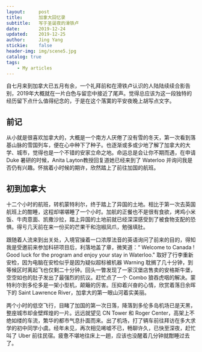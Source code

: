 ```yaml
---
layout:     post
title:      加拿大回忆录
subtitle:   写于圣诞夜的滑铁卢
date:       2019-12-24
updated:    2019-12-25
author:     Jing Yang
stickie:    false
header-img: img/scene5.jpg
catalog: true
tags:
    - My articles
---
```


自七月来到加拿大已五月有余，一个礼拜前和在滑铁卢认识的人陆陆续续合影告别，2019年大概就在一片白色与留恋中接近了尾声。觉得总应该为这一段独特的经历留下点什么值得纪念的，于是在这个落寞的平安夜晚上胡写点文字。

## 前记

从小就是很喜欢加拿大的，大概是一个南方人厌倦了没有雪的冬天，第一次看到落基山脉的雪国列车，便在心中种下了种子。也逐渐或多或少地了解了加拿大的大学、城市，觉得也是一个不错的安家立命之地。命运总是会让你不期而遇，在申请 Duke 暑研的时候，Anita Layton教授回复道她已经来到了 Waterloo 并询问我是否仍有兴趣。怀揣着小时候的期许，欣然踏上了前往加国的航班。

## 初到加拿大

十二个小时的航班，转机蒙特利尔，终于踏上了异国的土地。相比于第一次去英国航班上的酣睡，这程却堪堪睡了一个小时。加航的正餐也不是很有食欲，烤鸡小米饭、牛肉意面、凯撒沙拉，踏上异国的土地前就已经深深感受到了被食物支配的恐惧。得亏几天前在来一份买的芒果干和泡椒凤爪，勉强填肚。

跟随着人流来到出关处，入境官操着一口浓厚法音的英语询问了前来的目的，得知我是受邀前来参加科研项目后，利落地盖了章，微笑道：“ Welcome to Canada ! Good luck for the program and enjoy your  stay in Waterloo." 取好了行李重新安检，因为电脑在安检似乎是因为疑似超标被机器 Warning 耽搁了几十分钟，到等候区时离起飞也仅剩二十分钟。回头一瞥发现了一家汉堡店售卖的安格斯牛堡，空空如也的肚子发出了最强烈的抗议。赶忙点了一个 Combo 狼吞虎咽的解决。蒙特利尔到多伦多是一架小型机，颠簸的厉害。压抑着兴奋的心情，欣赏着落日余晖下的 Saint Lawrence River，加拿大的第一眼山河着实美丽。

两个小时的低空飞行，目睹了加国的第一次日落，降落到多伦多岛机场已是天黑，整座城市却金壁辉煌的一片。远远就望见 CN Tower 和 Roger Center，高架上不绝如缕的车流，繁华的都市气息扑面而来。出了机场，打了辆车前往拜访在多大求学的初中同学小虞。经年未见，再次相见唏嘘不已，畅聊许久，已快至深夜，赶忙叫了 Uber 前往民宿。疲惫不堪地往床上一趟，应该也没醒着几分钟就酣睡过去了。



